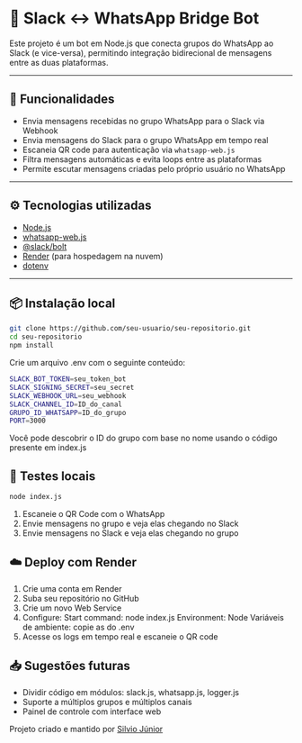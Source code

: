 # 🤖 Slack ↔ WhatsApp Bridge Bot

Este projeto é um bot em Node.js que conecta grupos do WhatsApp ao Slack (e vice-versa), permitindo integração bidirecional de mensagens entre as duas plataformas.

---

## 🚀 Funcionalidades

- Envia mensagens recebidas no grupo WhatsApp para o Slack via Webhook
- Envia mensagens do Slack para o grupo WhatsApp em tempo real
- Escaneia QR code para autenticação via `whatsapp-web.js`
- Filtra mensagens automáticas e evita loops entre as plataformas
- Permite escutar mensagens criadas pelo próprio usuário no WhatsApp

---

## ⚙️ Tecnologias utilizadas

- [Node.js](https://nodejs.org/)
- [whatsapp-web.js](https://github.com/pedroslopez/whatsapp-web.js)
- [@slack/bolt](https://slack.dev/bolt-js)
- [Render](https://render.com/) (para hospedagem na nuvem)
- [dotenv](https://www.npmjs.com/package/dotenv)

---

## 📦 Instalação local

```bash
git clone https://github.com/seu-usuario/seu-repositorio.git
cd seu-repositorio
npm install
```

Crie um arquivo .env com o seguinte conteúdo:
```bash
SLACK_BOT_TOKEN=seu_token_bot
SLACK_SIGNING_SECRET=seu_secret
SLACK_WEBHOOK_URL=seu_webhook
SLACK_CHANNEL_ID=ID_do_canal
GRUPO_ID_WHATSAPP=ID_do_grupo
PORT=3000
```

Você pode descobrir o ID do grupo com base no nome usando o código presente em index.js

## 🧪 Testes locais
```bash
node index.js
```
1. Escaneie o QR Code com o WhatsApp
2. Envie mensagens no grupo e veja elas chegando no Slack
3. Envie mensagens no Slack e veja elas chegando no grupo

## ☁️ Deploy com Render
1. Crie uma conta em Render
2. Suba seu repositório no GitHub
3. Crie um novo Web Service
4. Configure:
   Start command: node index.js
   Environment: Node
   Variáveis de ambiente: copie as do .env
5. Acesse os logs em tempo real e escaneie o QR code

## 📥 Sugestões futuras
- Dividir código em módulos: slack.js, whatsapp.js, logger.js
- Suporte a múltiplos grupos e múltiplos canais
- Painel de controle com interface web

Projeto criado e mantido por [Silvio Júnior](https://github.com/silviojr95/)
